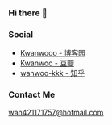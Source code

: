 ### Hi there 👋

### Social
- [Kwanwooo - 博客园](https://www.cnblogs.com/kwanwoo/)
- [Kwanwoo - 豆瓣](https://www.douban.com/people/Kwanwoo/)
- [wanwoo-kkk - 知乎](https://www.zhihu.com/people/wanwoo-kkk)

### Contact Me
wan421171757@hotmail.com

<!--
**kwanwooo/kwanwooo** is a ✨ _special_ ✨ repository because its `README.md` (this file) appears on your GitHub profile.
- [万正博 - 微博](https://www.weibo.com/wzbqzm)
-->
